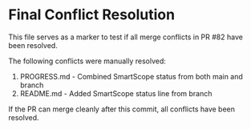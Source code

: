 # Final Conflict Resolution

This file serves as a marker to test if all merge conflicts in PR #82 have been resolved.

The following conflicts were manually resolved:
1. PROGRESS.md - Combined SmartScope status from both main and branch
2. README.md - Added SmartScope status line from branch

If the PR can merge cleanly after this commit, all conflicts have been resolved.
